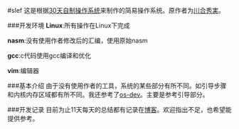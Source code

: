 #slef
这是根据[30天自制操作系统](http://hrb.osask.jp/)来制作的简易操作系统。原作者为[川合秀実](http://osask.net/d/kawai.html)。

###开发环境
**Linux**:所有操作在Linux下完成

**nasm**:没有使用作者修改后的汇编，使用原始nasm

**gcc**:c代码使用gcc编译和优化

**vim**:编辑器


###基本介绍
由于没有使用作者的工具，系统的某些部分有所不同。如引导步骤和内核内存区域都有所不同。我还参考了[os-dev](http://www.cs.bham.ac.uk/~exr/lectures/opsys/10_11/lectures/os-dev.pdf)。主要是参考引导部分。

###开发记录
目前为止11天每天的总结都有记录在[博客](http://blog.slinuxer.com)。欢迎指出不足，也希望能提供参考。

